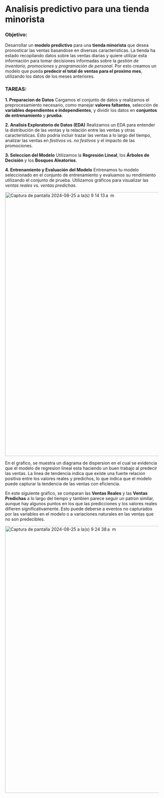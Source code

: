 # Analisis predictivo para una tienda minorista
### Objetivo:
Desarrollar un **modelo predictivo** para una **tienda minorista** que desea pronosticar las ventas basandose en diversas caracteristicas. La tienda ha estado recopilando datos sobre las ventas diarias y quiere utilizar esta información para tomar decisiones informadas sobre la *gestión de inventario*, *promociones* y *programación de personal*.
Por esto creamos un modelo que pueda **predecir el total de ventas para el proximo mes**, utilizando los datos de los meses anteriores.

### TAREAS:
**1. Preparacion de Datos**
Cargamos el conjunto de datos y realizamos el preprocesamiento necesario, como manejar **valores faltantes**, selección de **variables dependientes e independientes**, y dividir los datos en **conjuntos de entrenamiento** y **prueba**.

**2. Analisis Exploratorio de Datos (EDA)**
Realizamos un EDA para entender la distribución de las ventas y la relación entre las ventas y otras características. Esto podría incluir trazar las ventas a lo largo del tiempo, analizar las ventas en *festivos* vs. *no festivos* y el impacto de las promociones.

**3. Seleccion del Modelo**
Utilizamos la **Regresión Lineal**, los **Árboles de Decisión** y los **Bosques Aleatorios**.

**4. Entrenamiento y Evaluación del Modelo**
Entrenamos tu modelo seleccionado en el conjunto de entrenamiento y evaluamos su rendimiento utilizando el conjunto de prueba. Utilizamos gráficos para visualizar las *ventas reales* vs. *ventas predichas*.

<img width="864" alt="Captura de pantalla 2024-08-25 a la(s) 9 14 13 a  m" src="https://github.com/user-attachments/assets/a0c54579-3e0d-402c-b9b8-4acfdafbdbaa">

En el grafico, se muestra un diagrama de dispersion en el cual se evidencia que el modelo de regresion lineal esta haciendo un buen trabajo al predecir las ventas. La linea de tendencia indica que existe una fuerte relacion positiva entre los valores reales y predichos, lo que indica que el modelo puede capturar la tendencia de las ventas con eficiencia.

En este siguiente grafico, se comparan las **Ventas Reales** y las **Ventas Predichas** a lo largo del tiempo y tambien parece seguir un patron similar, aunque hay algunos puntos en los que las predicciones y los valores reales difieren significativamente. Esto puede deberse a eventos no capturados por las variables en el modelo o a variaciones naturales en las ventas que no son predecibles.

<img width="874" alt="Captura de pantalla 2024-08-25 a la(s) 9 24 38 a  m" src="https://github.com/user-attachments/assets/c396ea61-f293-4632-b692-74693883366f">

